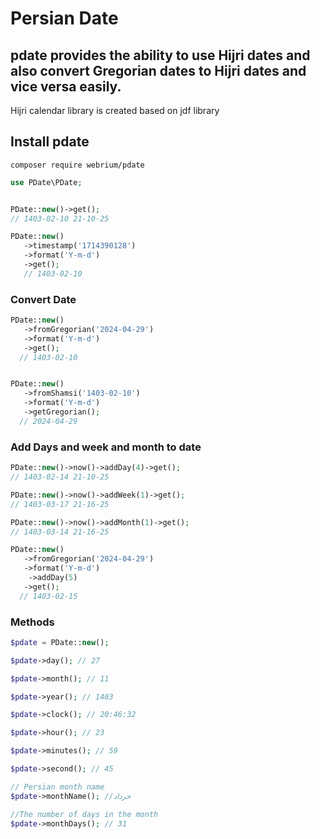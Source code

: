 # Persian Date


## pdate provides the ability to use Hijri dates and also convert Gregorian dates to Hijri dates and vice versa easily.

Hijri calendar library is created based on jdf library

## Install pdate

```
composer require webrium/pdate
```


```PHP
use PDate\PDate;


PDate::new()->get();
// 1403-02-10 21-10-25

PDate::new()
   ->timestamp('1714390128')
   ->format('Y-m-d')
   ->get();
   // 1403-02-10

```

### Convert Date 
```PHP
PDate::new()
   ->fromGregorian('2024-04-29')
   ->format('Y-m-d')
   ->get();
  // 1403-02-10


PDate::new()
   ->fromShamsi('1403-02-10')
   ->format('Y-m-d')
   ->getGregorian();
  // 2024-04-29
```

### Add Days and week and month to date

```PHP
PDate::new()->now()->addDay(4)->get();
// 1403-02-14 21-10-25

PDate::new()->now()->addWeek(1)->get();
// 1403-03-17 21-16-25

PDate::new()->now()->addMonth(1)->get();
// 1403-03-14 21-16-25

PDate::new()
   ->fromGregorian('2024-04-29')
   ->format('Y-m-d')
    ->addDay(5)
   ->get();
  // 1403-02-15
```


### Methods

```PHP
$pdate = PDate::new();

$pdate->day(); // 27

$pdate->month(); // 11

$pdate->year(); // 1403

$pdate->clock(); // 20:46:32

$pdate->hour(); // 23

$pdate->minutes(); // 59

$pdate->second(); // 45

// Persian month name
$pdate->monthName(); //خرداد

//The number of days in the month
$pdate->monthDays(); // 31 
```
<br>

